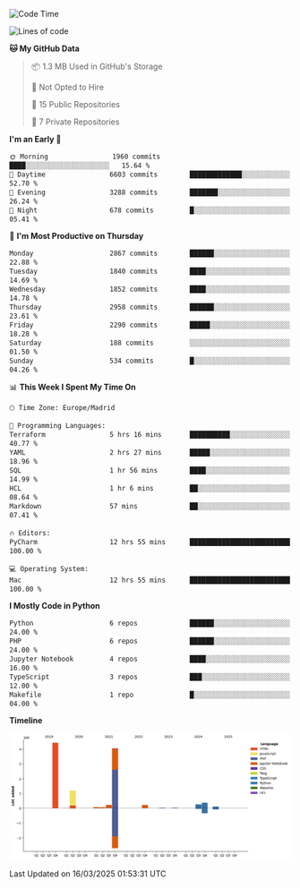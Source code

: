 <!--START_SECTION:waka-->
![Code Time](http://img.shields.io/badge/Code%20Time-708%20hrs%2052%20mins-blue)

![Lines of code](https://img.shields.io/badge/From%20Hello%20World%20I%27ve%20Written-11.1%20million%20lines%20of%20code-blue)

**🐱 My GitHub Data** 

> 📦 1.3 MB Used in GitHub's Storage 
 > 
> 🚫 Not Opted to Hire
 > 
> 📜 15 Public Repositories 
 > 
> 🔑 7 Private Repositories 
 > 
**I'm an Early 🐤** 

```text
🌞 Morning                1960 commits        ████░░░░░░░░░░░░░░░░░░░░░   15.64 % 
🌆 Daytime                6603 commits        █████████████░░░░░░░░░░░░   52.70 % 
🌃 Evening                3288 commits        ███████░░░░░░░░░░░░░░░░░░   26.24 % 
🌙 Night                  678 commits         █░░░░░░░░░░░░░░░░░░░░░░░░   05.41 % 
```
📅 **I'm Most Productive on Thursday** 

```text
Monday                   2867 commits        ██████░░░░░░░░░░░░░░░░░░░   22.88 % 
Tuesday                  1840 commits        ████░░░░░░░░░░░░░░░░░░░░░   14.69 % 
Wednesday                1852 commits        ████░░░░░░░░░░░░░░░░░░░░░   14.78 % 
Thursday                 2958 commits        ██████░░░░░░░░░░░░░░░░░░░   23.61 % 
Friday                   2290 commits        █████░░░░░░░░░░░░░░░░░░░░   18.28 % 
Saturday                 188 commits         ░░░░░░░░░░░░░░░░░░░░░░░░░   01.50 % 
Sunday                   534 commits         █░░░░░░░░░░░░░░░░░░░░░░░░   04.26 % 
```


📊 **This Week I Spent My Time On** 

```text
🕑︎ Time Zone: Europe/Madrid

💬 Programming Languages: 
Terraform                5 hrs 16 mins       ██████████░░░░░░░░░░░░░░░   40.77 % 
YAML                     2 hrs 27 mins       █████░░░░░░░░░░░░░░░░░░░░   18.96 % 
SQL                      1 hr 56 mins        ████░░░░░░░░░░░░░░░░░░░░░   14.99 % 
HCL                      1 hr 6 mins         ██░░░░░░░░░░░░░░░░░░░░░░░   08.64 % 
Markdown                 57 mins             ██░░░░░░░░░░░░░░░░░░░░░░░   07.41 % 

🔥 Editors: 
PyCharm                  12 hrs 55 mins      █████████████████████████   100.00 % 

💻 Operating System: 
Mac                      12 hrs 55 mins      █████████████████████████   100.00 % 
```

**I Mostly Code in Python** 

```text
Python                   6 repos             ██████░░░░░░░░░░░░░░░░░░░   24.00 % 
PHP                      6 repos             ██████░░░░░░░░░░░░░░░░░░░   24.00 % 
Jupyter Notebook         4 repos             ████░░░░░░░░░░░░░░░░░░░░░   16.00 % 
TypeScript               3 repos             ███░░░░░░░░░░░░░░░░░░░░░░   12.00 % 
Makefile                 1 repo              █░░░░░░░░░░░░░░░░░░░░░░░░   04.00 % 
```



**Timeline**

![Lines of Code chart](https://raw.githubusercontent.com/danisoronellas/danisoronellas/main/assets/bar_graph.png)


 Last Updated on 16/03/2025 01:53:31 UTC
<!--END_SECTION:waka-->
